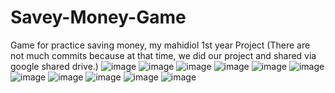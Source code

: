 # Savey-Money-Game
Game for practice saving money, my mahidiol 1st year Project
(There are not much commits because at that time, we did our project and shared via google shared drive.)
![image](https://user-images.githubusercontent.com/78196832/214284830-5c40f8a2-3e6d-48aa-9685-23144e1f2642.png)
![image](https://user-images.githubusercontent.com/78196832/214284858-97bcc4ce-918b-447c-8076-35bdd6489fda.png)
![image](https://user-images.githubusercontent.com/78196832/214284878-a5351b51-6c94-4748-90c2-a87880875a6e.png)
![image](https://user-images.githubusercontent.com/78196832/214284942-400d86b8-0fc2-43ea-a03f-85bea105ee2f.png)
![image](https://user-images.githubusercontent.com/78196832/214284980-7de9922b-6f6c-465f-afac-469aa75193fc.png)
![image](https://user-images.githubusercontent.com/78196832/214285010-a59eb8a7-67f1-4839-b424-22e118523f0a.png)
![image](https://user-images.githubusercontent.com/78196832/214285048-18ff535f-3195-43a6-b1e2-9123deb51d3b.png)
![image](https://user-images.githubusercontent.com/78196832/214285200-8b3a5e4c-4187-4cca-9821-ea59ed5c1e74.png)
![image](https://user-images.githubusercontent.com/78196832/214285276-04d53267-4006-4e43-9ba4-f27cf7f8a03f.png)
![image](https://user-images.githubusercontent.com/78196832/214285299-ce5f7254-8993-4e93-a59b-14320d5ee0b0.png)
![image](https://user-images.githubusercontent.com/78196832/214285325-2b955ae8-2340-46b9-a8d9-e544dc81289f.png)
